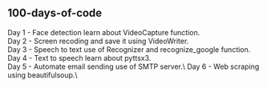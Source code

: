## 100-days-of-code

Day 1 - Face detection learn about VideoCapture function.\
Day 2 - Screen recoding and save it using VideoWriter.\
Day 3 - Speech to text use of Recognizer and recognize_google function.\
Day 4 - Text to speech learn about pyttsx3.\
Day 5 - Automate email sending use of SMTP server.\\
Day 6 - Web scraping using beautifulsoup.\\
